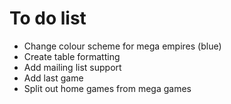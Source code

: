 # To do list

- Change colour scheme for mega empires (blue)
- Create table formatting
- Add mailing list support
- Add last game
- Split out home games from mega games
